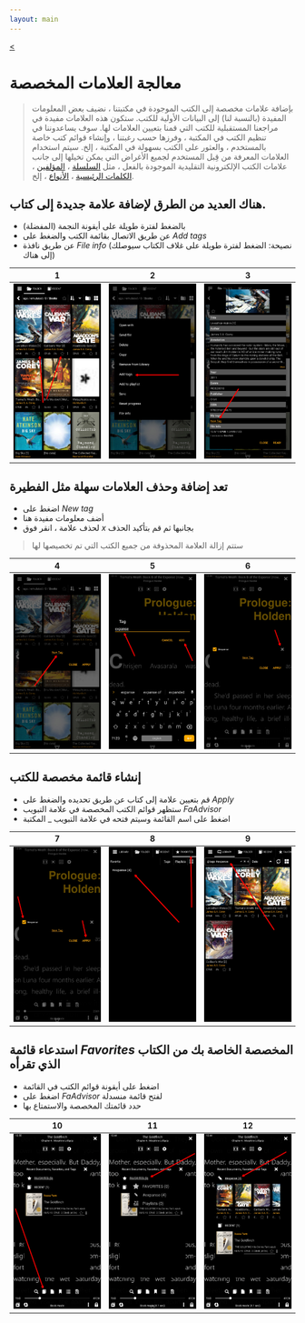 ```yaml
---
layout: main
---
```

[<](/wiki/faq/ar)

# معالجة العلامات المخصصة

> بإضافة علامات مخصصة إلى الكتب الموجودة في مكتبتنا ، نضيف بعض المعلومات المفيدة (بالنسبة لنا) إلى البيانات الأولية للكتب. ستكون هذه العلامات مفيدة في مراجعنا المستقبلية للكتب التي قمنا بتعيين العلامات لها. سوف يساعدوننا في تنظيم الكتب في المكتبة ، وفرزها حسب رغبتنا ، وإنشاء قوائم كتب خاصة بالمستخدم ، والعثور على الكتب بسهولة في المكتبة ، إلخ.
سيتم استخدام العلامات المعرفة من قِبل المستخدم لجميع الأغراض التي يمكن تخيلها إلى جانب علامات الكتب الإلكترونية التقليدية الموجودة بالفعل ، مثل [السلسلة]() ، [المؤلفين]() ، [الكلمات الرئيسية]() ، [الأنواع]() ، إلخ.

## هناك العديد من الطرق لإضافة علامة **جديدة** إلى كتاب.

* بالضغط لفترة طويلة على أيقونة النجمة (المفضلة)
* عن طريق الاتصال بقائمة الكتب والضغط على _Add tags_
* عن طريق نافذة _File info_ (نصيحة: الضغط لفترة طويلة على غلاف الكتاب سيوصلك إلى هناك)

|1|2|3|
|-|-|-|
|![](1.png)|![](2.png)|![](3.png)|

## تعد إضافة وحذف العلامات سهلة مثل الفطيرة

* اضغط على _New tag_
* أضف معلومات مفيدة هنا
* لحذف علامة ، انقر فوق _x_ بجانبها ثم قم بتأكيد الحذف
> ستتم إزالة العلامة المحذوفة من جميع الكتب التي تم تخصيصها لها

|4|5|6|
|-|-|-|
|![](4.png)|![](5.png)|![](6.png)|


## إنشاء قائمة مخصصة للكتب

* قم بتعيين علامة إلى كتاب عن طريق تحديده والضغط على _Apply_
* ستظهر قوائم الكتب المخصصة في علامة التبويب _FaAdvisor_
* اضغط على اسم القائمة وسيتم فتحه في علامة التبويب _ المكتبة

|7|8|9|
|-|-|-|
|![](7.png)|![](8.png)|![](9.png)|

## استدعاء قائمة _Favorites_ المخصصة الخاصة بك من الكتاب الذي تقرأه

* اضغط على أيقونة قوائم الكتب في القائمة
* اضغط على _FaAdvisor_ لفتح قائمة منسدلة
* حدد قائمتك المخصصة والاستمتاع بها

|10|11|12|
|-|-|-|
|![](10.png)|![](11.png)|![](12.png)|
